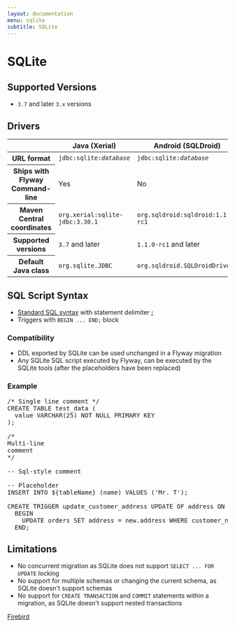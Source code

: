 ```yaml
---
layout: documentation
menu: sqlite
subtitle: SQLite
---
```

# SQLite

## Supported Versions

- `3.7` and later `3.x` versions

## Drivers

<table class="table">
<thead>
<tr>
<th></th>
<th>Java (Xerial)</th>
<th>Android (SQLDroid)</th>
</tr>
</thead>
<tr>
<th>URL format</th>
<td><code>jdbc:sqlite:<i>database</i></code></td>
<td><code>jdbc:sqlite:<i>database</i></code></td>
</tr>
<tr>
<th>Ships with Flyway Command-line</th>
<td>Yes</td>
<td>No</td>
</tr>
<tr>
<th>Maven Central coordinates</th>
<td><code>org.xerial:sqlite-jdbc:3.30.1</code></td>
<td><code>org.sqldroid:sqldroid:1.1.0-rc1</code></td>
</tr>
<tr>
<th>Supported versions</th>
<td><code>3.7</code> and later</td>
<td><code>1.1.0-rc1</code> and later</td>
</tr>
<tr>
<th>Default Java class</th>
<td><code>org.sqlite.JDBC</code></td>
<td><code>org.sqldroid.SQLDroidDriver</code></td>
</tr>
</table>

## SQL Script Syntax

- [Standard SQL syntax](/documentation/migrations#sql-based-migrations#syntax) with statement delimiter **;**
- Triggers with `BEGIN ... END;` block

### Compatibility

- DDL exported by SQLite can be used unchanged in a Flyway migration
- Any SQLite SQL script executed by Flyway, can be executed by the SQLite tools (after the placeholders have been replaced)

### Example

<pre class="prettyprint">/* Single line comment */
CREATE TABLE test_data (
  value VARCHAR(25) NOT NULL PRIMARY KEY
);

/*
Multi-line
comment
*/

-- Sql-style comment

-- Placeholder
INSERT INTO ${tableName} (name) VALUES ('Mr. T');

CREATE TRIGGER update_customer_address UPDATE OF address ON customers
  BEGIN
    UPDATE orders SET address = new.address WHERE customer_name = old.name;
  END;</pre>

## Limitations

- No concurrent migration as SQLite does not support `SELECT ... FOR UPDATE` locking
- No support for multiple schemas or changing the current schema, as SQLite doesn't support schemas
- No support for `CREATE TRANSACTION` and `COMMIT` statements within a migration, as SQLite doesn't support nested transactions

<p class="next-steps">
    <a class="btn btn-primary" href="/documentation/database/firebird">Firebird <i class="fa fa-arrow-right"></i></a>
</p>